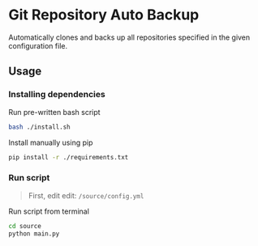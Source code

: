 # Git Repository Auto Backup

Automatically clones and backs up all repositories specified in the given configuration file.

## Usage

### Installing dependencies

Run pre-written bash script

```bash
bash ./install.sh
```

Install manually using pip

```bash
pip install -r ./requirements.txt
```

### Run script

> First, edit edit: `/source/config.yml`

Run script from terminal

```bash
cd source
python main.py
```